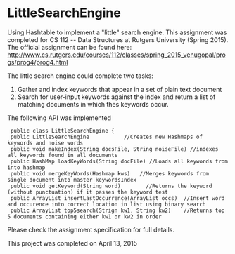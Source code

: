 # LittleSearchEngine

Using Hashtable to implement a "little" search engine. This assignment was completed for CS 112 -- Data Structures at Rutgers University (Spring 2015). The official assignment can be found here: http://www.cs.rutgers.edu/courses/112/classes/spring_2015_venugopal/progs/prog4/prog4.html

The little search engine could complete two tasks:
  1. Gather and index keywords that appear in a set of plain text document
  2. Search for user-input keywords against the index and return a list of matching documents in which thes keywords occur.
  
  
The following API was implemented


     public class LittleSearchEngine {
     public LittleSearchEngine           //Creates new Hashmaps of keywords and noise words
     public void makeIndex(String docsFile, String noiseFile) //indexes all keywords found in all documents
     public HashMap loadKeyWords(String docFile) //Loads all keywords from into hashmap
     public void mergeKeyWords(Hashmap kws)   //Merges keywords from single document into master keywordsIndex
     public void getKeyword(String word)        //Returns the keyword (without punctuation) if it passes the keyword test
     public ArrayList insertLastOccurrence(ArrayList occs)  //Insert word and occurence into correct location in list using binary search
     public ArrayList top5search(Strign kw1, String kw2)    //Returns top 5 documents containing either kw1 or kw2 in order
     

Please check the assignment specification for full details.

This project was completed on April 13, 2015
